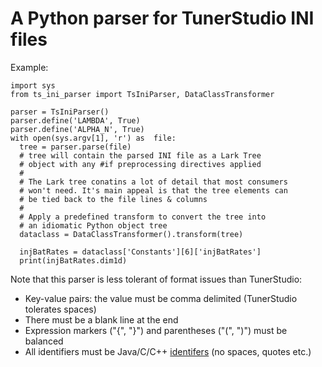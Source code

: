 # A Python parser for TunerStudio INI files
 Example:

    import sys
    from ts_ini_parser import TsIniParser, DataClassTransformer
    
    parser = TsIniParser()
    parser.define('LAMBDA', True)
    parser.define('ALPHA_N', True)
    with open(sys.argv[1], 'r') as  file:
      tree = parser.parse(file)
      # tree will contain the parsed INI file as a Lark Tree
      # object with any #if preprocessing directives applied
      #
      # The Lark tree conatins a lot of detail that most consumers
      # won't need. It's main appeal is that the tree elements can
      # be tied back to the file lines & columns
      #
      # Apply a predefined transform to convert the tree into
      # an idiomatic Python object tree
      dataclass = DataClassTransformer().transform(tree)

      injBatRates = dataclass['Constants'][6]['injBatRates']
      print(injBatRates.dim1d)

Note that this parser is less tolerant of format issues than TunerStudio:

 - Key-value pairs: the value must be comma delimited (TunerStudio
   tolerates spaces)
  - There must be a blank line at the end
   - Expression markers ("{", "}") and parentheses ("(", ")") must be balanced
   - All identifiers must be Java/C/C++ [identifers](https://docs.microsoft.com/en-us/cpp/c-language/c-identifiers?view=msvc-160) (no spaces, quotes etc.)

